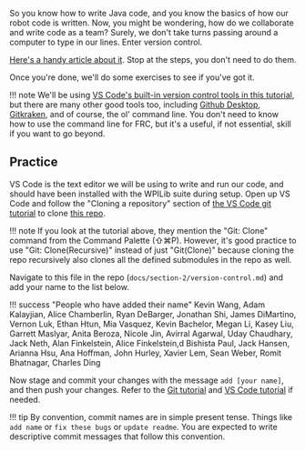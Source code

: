 So you know how to write Java code, and you know the basics of how our robot code is written. Now, you might be wondering, how do we collaborate and write code as a team? Surely, we don't take turns passing around a computer to type in our lines. Enter version control. 

[Here's a handy article about it](https://www.freecodecamp.org/news/learn-the-basics-of-git-in-under-10-minutes-da548267cc91/). Stop at the steps, you don't need to do them.

Once you're done, we'll do some exercises to see if you've got it.

!!! note
    We'll be using [VS Code's built-in version control tools in this tutorial](https://code.visualstudio.com/docs/editor/versioncontrol), but there are many other good tools too, including [Github Desktop](https://desktop.github.com/), [Gitkraken](https://www.gitkraken.com/git-client), and of course, the ol' command line. You don't need to know how to use the command line for FRC, but it's a useful, if not essential, skill if you want to go beyond.

## Practice
VS Code is the text editor we will be using to write and run our code, and should have been installed with the WPILib suite during setup. Open up VS Code and follow the "Cloning a repository" section of [the VS Code git tutorial](https://code.visualstudio.com/docs/editor/versioncontrol#_cloning-a-repository) to clone [this repo](https://github.com/DeepBlueRobotics/training/).

!!! note 
    If you look at the tutorial above, they mention the "Git: Clone" command from the Command Palette (⇧⌘P). However, it's good practice to use "Git: Clone(Recursive)" instead of just "Git(Clone)" because cloning the repo recursively also clones all the defined submodules in the repo as well.

Navigate to this file in the repo (`docs/section-2/version-control.md`) and add your name to the list below.

!!! success "People who have added their name"
    Kevin Wang,
    Adam Kalayjian,
    Alice Chamberlin,
    Ryan DeBarger,
    Jonathan Shi,
    James DiMartino,
    Vernon Luk,
    Ethan Htun,
    Mia Vasquez,
    Kevin Bachelor,
    Megan Li,
    Kasey Liu,
    Garrett Maslyar,
    Anita Beroza,
    Nicole Jin,
    Avirral Agarwal,
    Uday Chaudhary,
    Jack Neth,
    Alan Finkelstein,
    Alice Finkelstein,d
    Bishista Paul,
    Jack Hansen, 
    Arianna Hsu,
    Ana Hoffman, 
    John Hurley,
    Xavier Lem,
    Sean Weber,
    Romit Bhatnagar,
    Charles Ding
    

Now stage and commit your changes with the message `add [your name]`, and then push your changes. Refer to the [Git tutorial](https://guides.github.com/introduction/git-handbook/) and [VS Code tutorial](https://code.visualstudio.com/docs/editor/versioncontrol) if needed.


!!! tip
    By convention, commit names are in simple present tense. Things like `add name` or `fix these bugs` or `update readme`. You are expected to write descriptive commit messages that follow this convention.
